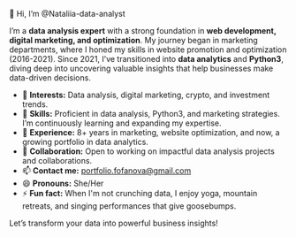 👋 Hi, I’m @Nataliia-data-analyst

I’m a **data analysis expert** with a strong foundation in **web development, digital marketing, and optimization**. My journey began in marketing departments, where I honed my skills in website promotion and optimization (2016-2021). Since 2021, I’ve transitioned into **data analytics** and **Python3**, diving deep into uncovering valuable insights that help businesses make data-driven decisions.

- 👀 **Interests:** Data analysis, digital marketing, crypto, and investment trends.
- 🌱 **Skills:** Proficient in data analysis, Python3, and marketing strategies. I’m continuously learning and expanding my expertise.
- 💼 **Experience:** 8+ years in marketing, website optimization, and now, a growing portfolio in data analytics.
- 💞️ **Collaboration:** Open to working on impactful data analysis projects and collaborations.
- 📫 **Contact me:** [portfolio.fofanova@gmail.com](mailto:portfolio.fofanova@gmail.com)
- 😄 **Pronouns:** She/Her
- ⚡ **Fun fact:** When I'm not crunching data, I enjoy yoga, mountain retreats, and singing performances that give goosebumps.

Let’s transform your data into powerful business insights!
